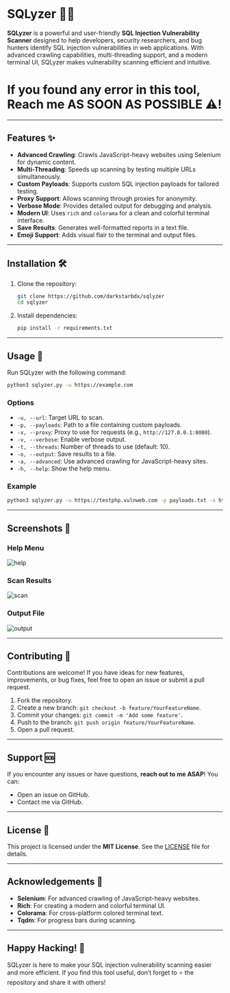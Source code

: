 # **SQLyzer 🕵️‍♂️**

**SQLyzer** is a powerful and user-friendly **SQL Injection Vulnerability Scanner** designed to help developers, security researchers, and bug hunters identify SQL injection vulnerabilities in web applications. With advanced crawling capabilities, multi-threading support, and a modern terminal UI, SQLyzer makes vulnerability scanning efficient and intuitive.

# **If you found any error in this tool, Reach me AS SOON AS POSSIBLE ⚠!**

---

## **Features ✨**

- **Advanced Crawling**: Crawls JavaScript-heavy websites using Selenium for dynamic content.
- **Multi-Threading**: Speeds up scanning by testing multiple URLs simultaneously.
- **Custom Payloads**: Supports custom SQL injection payloads for tailored testing.
- **Proxy Support**: Allows scanning through proxies for anonymity.
- **Verbose Mode**: Provides detailed output for debugging and analysis.
- **Modern UI**: Uses `rich` and `colorama` for a clean and colorful terminal interface.
- **Save Results**: Generates well-formatted reports in a text file.
- **Emoji Support**: Adds visual flair to the terminal and output files.

---

## **Installation 🛠️**

1. Clone the repository:
   ```bash
   git clone https://github.com/darkstarbdx/sqlyzer
   cd sqlyzer
   ```

2. Install dependencies:
   ```bash
   pip install -r requirements.txt
   ```

---

## **Usage 🚀**

Run SQLyzer with the following command:
```bash
python3 sqlyzer.py -u https://example.com
```

### **Options**
- `-u, --url`: Target URL to scan.
- `-p, --payloads`: Path to a file containing custom payloads.
- `-x, --proxy`: Proxy to use for requests (e.g., `http://127.0.0.1:8080`).
- `-v, --verbose`: Enable verbose output.
- `-t, --threads`: Number of threads to use (default: 10).
- `-o, --output`: Save results to a file.
- `-a, --advanced`: Use advanced crawling for JavaScript-heavy sites.
- `-h, --help`: Show the help menu.

### **Example**
```bash
python3 sqlyzer.py -u https://testphp.vulnweb.com -p payloads.txt -x http://127.0.0.1:8080 -v -t 20 -o results.txt -a
```

---

## **Screenshots 📸**

### **Help Menu**
![help](https://github.com/user-attachments/assets/85c819ac-d077-4490-9f29-531c009ee9b7)


### **Scan Results**
![scan](https://github.com/user-attachments/assets/26bde2e2-11e6-4613-992b-65ba985da7ac)


### **Output File**
![output](https://github.com/user-attachments/assets/158735bb-7c55-4053-8512-bb58df7b4db2)

---

## **Contributing 🤝**

Contributions are welcome! If you have ideas for new features, improvements, or bug fixes, feel free to open an issue or submit a pull request.

1. Fork the repository.
2. Create a new branch: `git checkout -b feature/YourFeatureName`.
3. Commit your changes: `git commit -m 'Add some feature'`.
4. Push to the branch: `git push origin feature/YourFeatureName`.
5. Open a pull request.

---

## **Support 🆘**

If you encounter any issues or have questions, **reach out to me ASAP**! You can:
- Open an issue on GitHub.
- Contact me via GitHub.

---

## **License 📜**

This project is licensed under the **MIT License**. See the [LICENSE](LICENSE) file for details.

---

## **Acknowledgements 🙏**

- **Selenium**: For advanced crawling of JavaScript-heavy websites.
- **Rich**: For creating a modern and colorful terminal UI.
- **Colorama**: For cross-platform colored terminal text.
- **Tqdm**: For progress bars during scanning.

---

## **Happy Hacking! 🚀**

SQLyzer is here to make your SQL injection vulnerability scanning easier and more efficient. If you find this tool useful, don’t forget to ⭐ the repository and share it with others!
